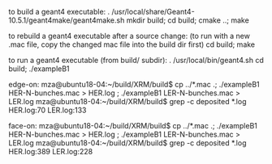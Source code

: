 to build a geant4 executable:
. /usr/local/share/Geant4-10.5.1/geant4make/geant4make.sh
mkdir build; cd build; cmake ..; make

to rebuild a geant4 executable after a source change:
(to run with a new .mac file, copy the changed mac file into the build dir first)
cd build; make

to run a geant4 executable (from build/ subdir):
. /usr/local/bin/geant4.sh
cd build; ./exampleB1

edge-on:
mza@ubuntu18-04:~/build/XRM/build$ cp ../*.mac .; ./exampleB1 HER-N-bunches.mac > HER.log ; ./exampleB1 LER-N-bunches.mac > LER.log
mza@ubuntu18-04:~/build/XRM/build$ grep -c deposited *.log
HER.log:70
LER.log:133

face-on:
mza@ubuntu18-04:~/build/XRM/build$ cp ../*.mac .; ./exampleB1 HER-N-bunches.mac > HER.log ; ./exampleB1 LER-N-bunches.mac > LER.log
mza@ubuntu18-04:~/build/XRM/build$ grep -c deposited *.log
HER.log:389
LER.log:228

